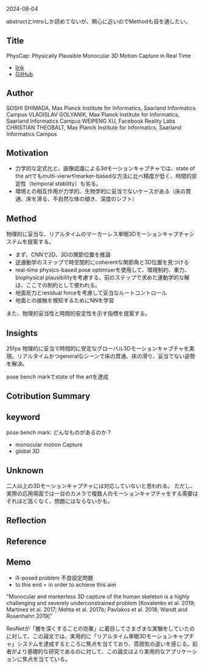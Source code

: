 2024-08-04

abstructとintroしか読めてないが、関心に近いのでMethodも目を通したい。

## Title
PhysCap: Physically Plausible Monocular 3D Motion Capture in Real Time
- [link](https://dl.acm.org/doi/abs/10.1145/3414685.3417877)
- [GitHub](https://github.com/soshishimada/PhysCap_demo_release)

## Author
SOSHI SHIMADA, Max Planck Institute for Informatics, Saarland Informatics Campus
VLADISLAV GOLYANIK, Max Planck Institute for Informatics, Saarland Informatics Campus
WEIPENG XU, Facebook Reality Labs
CHRISTIAN THEOBALT, Max Planck Institute for Informatics, Saarland Informatics Campus

## Motivation
<!-- どんな課題や問題点を解決しようとしたのか？What issues or problems did they try to solve?
既存の研究で足りないところはどこだったのか？What was lacking in existing research? -->
- 力学的な定式化と、画像認識による3dモーションキャプチャでは、state of the artでもmulti-vierwやmarker-basedな方法に比べ精度が低く、時間的安定性（temporal stability）も劣る。
- 環境との相互作用が力学的、生物学的に妥当でないケースがある（床の貫通、床を滑る、不自然な体の傾き、深度のシフト）


## Method
<!-- どんなシステムを作ったか？なぜそのシステム設計でよいと仮定したか？What system did they create? Why did they think that the system design was well jusified?
どんなアルゴリズムを作ったか？なぜそのアルゴリズム設計でよいと仮定したか？What algorithm did they create? Why did they consider that the algorithm design was good enough?
どんな調査をしたか？なぜその調査計画でよいと仮定したか？What kind of surveys did they do? How did they justify their study design?
どんな実験をしたか？なぜその実験設計でよいと仮定したか？What experiments did they conduct? How did they justify their experimenal design? -->
物理的に妥当な、リアルタイムのマーカーレス単眼3Dモーションキャプチャシステムを提案する。

- まず、CNNで2D、3Dの関節位置を推論
- 逆運動学のステップで時空間的にcoherentな関節角と3D位置を見つける
- real-time physics-based pose optimiserを使用して、環境制約、重力、biophysical plausibilityを考慮する。前のステップで求めた運動学的な解は、ここでの制約として使われる。
- 地面反力とresidual forceを考慮して妥当なルートコントロール
- 地面との接触を検知するためにNNを学習

また、物理的妥当性と時間的安定性を示す指標を提案する。 



## Insights
<!-- どんな結果が得られたのか？どんな条件だと上手くいって，どんな場合は上手くいかなかったのか？What results did they obtain? Under what conditions did it work, and under what conditions did it not work?
新しくわかった知見はなにか？他のアプリケーションやシステムでも使えそうな知見は何か？What are the new findings? What are the findings that could be used in other applications or systems? -->
25fps
物理的に妥当で時間的に安定なグローバル3Dモーションキャプチャを実現。リアルタイムかつgeneralなシーンで床の貫通、床の滑り、妥当でない姿勢を解決。

pose bench markでstate of the artを達成

## Cotribution Summary
<!-- 上の情報をもとに以下のようなフォーマットでまとめる．Based on the above information, summarize in the following format.
「[Author]は[Motivation]という課題のため，[Method]を行い，[Insight]がわかった．」”[Author] did [Method] to solve [Motivation] and found [Insight].
関連研究のセクションでこの研究を説明するときに，この形で説明します．ですので，この形にまとめることには重要な意味があることをしっかり頭の中においてください．This is how you will describe this paper in the Related Work section in your future paper.  So, please keep in mind that it is very important to summarize in this format. -->

## keyword
<!-- この論文から得られた，検索に使えそうな新しいキーワードはなにか？What are new keywords from this paper that could be used in your search?
どんな言葉を使って自分のアイデアに近い概念を表現しているか？What words do they use to describe concepts similar to your own ideas? -->
pose bench mark: どんなものがあるのか？
- monocular motion Capture
- global 3D

## Unknown
<!-- どんなことがまだ知られていないか，あるいは解決していないか？What is still unknown or unresolved? -->
二人以上の3Dモーションキャプチャには対応していないと思われる。
ただし、実際の応用場面では一台のカメラで複数人のモーションキャプチャをする需要は
それほど高くなく、問題にはならないかも。


## Reflection
<!-- この論文は自分のアイデアとどこまで似ているか？How similar is this paper to my own ideas?
この論文の中で自分の研究に生かせそうなところはどこか？What parts of the paper do you think you can apply to your own research?
もう一度読むことが必要そうか？Do you think you need to read it again?
自分の論文を書くときに引用する確率が高そうか？無関係，あまりなさそう，あるかも，ほぼ絶対，くらいの4段階でつけるとよい．Is there a high probability that you will cite it when writing your own paper? It is a good idea to rate on a scale of 1 to 4: irrelevant, unlikely, likely, and almost certain. -->


## Reference
<!-- 関連研究に挙げられている論文の中で近いもの＆読んでいないものはどれか？Which of the papers listed in the related studies are close and which you have not read? -->


## Memo
- ill-posed problem 不良設定問題
- to this end = in order to achieve this aim

"Monocular and markerless 3D capture of the human skeleton is
a highly challenging and severely underconstrained problem [Kovalenko et al. 2019; Martinez et al. 2017; Mehta et al. 2017b; Pavlakos
et al. 2018; Wandt and Rosenhahn 2019]"

ResNetが「層を深くすることの効果」に着目してさまざまな実験をしていたのに対して、この論文では、実用的に「リアルタイム単眼3Dモーションキャプチャ」システムを達成するところに焦点を当てており、雰囲気の違いを感じる。前者がより基礎的な研究であるのに対して、この論文はより実用的なアプリケーションに焦点を当てている。
